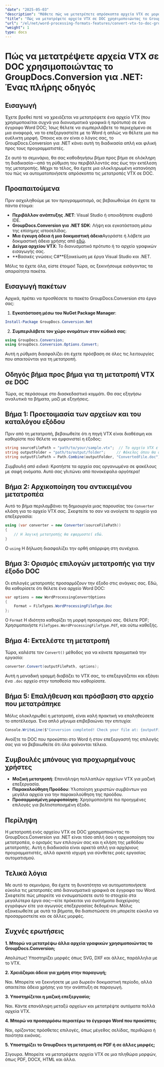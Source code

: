 ```yaml
---
"date": "2025-05-03"
"description": "Μάθετε πώς να μετατρέπετε απρόσκοπτα αρχεία VTX σε μορφή DOC χρησιμοποιώντας το GroupDocs.Conversion για .NET με αυτόν τον ολοκληρωμένο οδηγό. Ανακαλύψτε την εγκατάσταση, την υλοποίηση και τις βέλτιστες πρακτικές."
"title": "Πώς να μετατρέψετε αρχεία VTX σε DOC χρησιμοποιώντας το GroupDocs.Conversion για .NET™ Ένας πλήρης οδηγός"
"url": "/el/net/word-processing-formats-features/convert-vtx-to-doc-groupdocs-conversion-dotnet/"
"weight": 1
type: docs
---
```

# Πώς να μετατρέψετε αρχεία VTX σε DOC χρησιμοποιώντας το GroupDocs.Conversion για .NET: Ένας πλήρης οδηγός

## Εισαγωγή

Έχετε βρεθεί ποτέ να χρειάζεται να μετατρέψετε ένα αρχείο VTX (που χρησιμοποιείται συχνά για διανυσματικά γραφικά ή πρότυπα) σε ένα έγγραφο Word DOC; Ίσως θέλετε να συμπεριλάβετε το περιεχόμενο σε μια αναφορά, να το επεξεργαστείτε με το Word ή απλώς να θέλετε μια πιο ευέλικτη μορφή. Όποιος και αν είναι ο λόγος σας, το GroupDocs.Conversion για .NET κάνει αυτή τη διαδικασία απλή και φιλική προς τους προγραμματιστές. 

Σε αυτό το σεμινάριο, θα σας καθοδηγήσω βήμα προς βήμα σε ολόκληρη τη διαδικασία—από τη ρύθμιση του περιβάλλοντός σας έως την εκτέλεση της μετατροπής. Μέχρι το τέλος, θα έχετε μια ολοκληρωμένη κατανόηση του πώς να αυτοματοποιήσετε απρόσκοπτα τις μετατροπές VTX σε DOC.

## Προαπαιτούμενα

Πριν ασχοληθούμε με τον προγραμματισμό, ας βεβαιωθούμε ότι έχετε τα πάντα έτοιμα:

- **Περιβάλλον ανάπτυξης .NET**: Visual Studio ή οποιοδήποτε συμβατό IDE.
- **GroupDocs.Conversion για .NET SDK**: Λήψη και εγκατάσταση μέσω της επίσημης ιστοσελίδας.
- **Μια έγκυρη άδεια ή μια δοκιμαστική άδεια**Αγοράστε ή λάβετε μια δοκιμαστική άδεια χρήσης από [εδώ](https://releases.groupdocs.com/conversion/net/).
- **Δείγμα αρχείου VTX**: Το διανυσματικό πρότυπο ή το αρχείο γραφικών εισαγωγής σας.
- **Βασικές γνώσεις C#**Εξοικείωση με έργα Visual Studio και .NET.

Μόλις τα έχετε όλα, είστε έτοιμοι! Τώρα, ας ξεκινήσουμε εισάγοντας τα απαραίτητα πακέτα.

## Εισαγωγή πακέτων

Αρχικά, πρέπει να προσθέσετε το πακέτο GroupDocs.Conversion στο έργο σας:

1. **Εγκατάσταση μέσω του NuGet Package Manager**:

```powershell
Install-Package GroupDocs.Conversion.Net
```

2. **Συμπεριλάβετε τον χώρο ονομάτων στον κώδικά σας**:

```csharp
using GroupDocs.Conversion;
using GroupDocs.Conversion.Options.Convert;
```

Αυτή η ρύθμιση διασφαλίζει ότι έχετε πρόσβαση σε όλες τις λειτουργίες που απαιτούνται για τη μετατροπή.

## Οδηγός βήμα προς βήμα για τη μετατροπή VTX σε DOC

Τώρα, ας περάσουμε στο διασκεδαστικό κομμάτι. Θα σας εξηγήσω αναλυτικά τα βήματα, μαζί με εξηγήσεις.

## Βήμα 1: Προετοιμασία των αρχείων και του καταλόγου εξόδου

Πριν από τη μετατροπή, βεβαιωθείτε ότι η πηγή VTX είναι διαθέσιμη και καθορίστε πού θέλετε να εμφανιστεί η έξοδος:

```csharp
string sourceFilePath = "path/to/your/sample.vtx";  // Το αρχείο VTX εισόδου σας
string outputFolder = "path/to/output/folder";     // Φάκελος όπου θα αποθηκευτεί το αρχείο που έχει μετατραπεί
string outputFilePath = Path.Combine(outputFolder, "ConvertedFile.doc");
```

*Συμβουλή από ειδικό:* Κρατήστε τα αρχεία σας οργανωμένα σε φακέλους με σαφή ονόματα. Αυτό σας γλιτώνει από πονοκέφαλο αργότερα!

## Βήμα 2: Αρχικοποίηση του αντικειμένου μετατροπέα

Αυτό το βήμα περιλαμβάνει τη δημιουργία μιας παρουσίας του `Converter` κλάση για το αρχείο VTX σας. Σκεφτείτε το σαν να ανοίγετε το αρχείο για επεξεργασία:

```csharp
using (var converter = new Converter(sourceFilePath))
{
    // Η λογική μετατροπής θα εφαρμοστεί εδώ.
}
```

Ο `using` Η δήλωση διασφαλίζει την ορθή απόρριψη στη συνέχεια.

## Βήμα 3: Ορισμός επιλογών μετατροπής για την έξοδο DOC

Οι επιλογές μετατροπής προσαρμόζουν την έξοδο στις ανάγκες σας. Εδώ, θα καθορίσετε ότι θέλετε ένα αρχείο Word DOC:

```csharp
var options = new WordProcessingConvertOptions
{
    Format = FileTypes.WordProcessingFileType.Doc
};
```

Ο `Format` Η ιδιότητα καθορίζει τη μορφή προορισμού σας. Θέλετε PDF; Χρησιμοποιήστε `FileTypes.WordProcessingFileType.Pdf`, και ούτω καθεξής.

## Βήμα 4: Εκτελέστε τη μετατροπή

Τώρα, καλέστε τον `Convert()` μέθοδος για να κάνετε πραγματικά την εργασία:

```csharp
converter.Convert(outputFilePath, options);
```

Αυτή η μοναδική γραμμή διαβάζει το VTX σας, το επεξεργάζεται και εξάγει ένα `.doc` αρχείο στην τοποθεσία που καθορίσατε.

## Βήμα 5: Επαλήθευση και πρόσβαση στο αρχείο που μετατράπηκε

Μόλις ολοκληρωθεί η μετατροπή, είναι καλή πρακτική να επαληθεύσετε το αποτέλεσμα. Ένα απλό μήνυμα επιβεβαιώνει την επιτυχία:

```csharp
Console.WriteLine($"Conversion completed! Check your file at: {outputFilePath}");
```

Ανοίξτε το DOC που προκύπτει στο Word ή στον επεξεργαστή της επιλογής σας για να βεβαιωθείτε ότι όλα φαίνονται τέλεια.

## Συμβουλές μπόνους για προχωρημένους χρήστες

- **Μαζική μετατροπή**: Επανάληψη πολλαπλών αρχείων VTX για μαζική επεξεργασία.
- **Παρακολούθηση Προόδου**: Υλοποίηση χειριστών συμβάντων για μεγάλα αρχεία για την παρακολούθηση της προόδου.
- **Προσαρμοσμένη μορφοποίηση**: Χρησιμοποιήστε πιο προηγμένες επιλογές για βελτιστοποιημένη έξοδο.

## Περίληψη

Η μετατροπή ενός αρχείου VTX σε DOC χρησιμοποιώντας το GroupDocs.Conversion για .NET είναι τόσο απλή όσο η αρχικοποίηση του μετατροπέα, ο ορισμός των επιλογών σας και η κλήση της μεθόδου μετατροπής. Αυτή η διαδικασία είναι αρκετά απλή για αρχάριους προγραμματιστές, αλλά αρκετά ισχυρή για σύνθετες ροές εργασίας αυτοματισμού.

## Τελικά λόγια

Με αυτό το σεμινάριο, θα έχετε τη δυνατότητα να αυτοματοποιήσετε εύκολα τις μετατροπές από διανυσματικά γραφικά σε έγγραφα του Word. Σκεφτείτε πώς μπορείτε να ενσωματώσετε αυτό το στοιχείο στα μεγαλύτερα έργα σας—είτε πρόκειται για συστήματα διαχείρισης εγγράφων είτε για αγωγούς επεξεργασίας δεδομένων. Μόλις εξοικειωθείτε με αυτά τα βήματα, θα διαπιστώσετε ότι μπορείτε εύκολα να προσαρμοστείτε και σε άλλες μορφές.

## Συχνές ερωτήσεις

**1. Μπορώ να μετατρέψω άλλα αρχεία γραφικών χρησιμοποιώντας το GroupDocs.Conversion;**
  
Απολύτως! Υποστηρίζει μορφές όπως SVG, DXF και άλλες, παράλληλα με το VTX.

**2. Χρειάζομαι άδεια για χρήση στην παραγωγή;**  

Ναι. Μπορείτε να ξεκινήσετε με μια δωρεάν δοκιμαστική περίοδο, αλλά απαιτείται άδεια χρήσης για την ανάπτυξη σε παραγωγή.

**3. Υποστηρίζεται η μαζική επεξεργασία;**  

Ναι. Κάντε επανάληψη μεταξύ αρχείων και μετατρέψτε αυτόματα πολλά αρχεία VTX.

**4. Μπορώ να προσαρμόσω περαιτέρω το έγγραφο Word που προκύπτει;**  

Ναι, ορίζοντας πρόσθετες επιλογές, όπως μέγεθος σελίδας, περιθώρια ή ποιότητα εικόνας.

**5. Υποστηρίζει το GroupDocs τη μετατροπή σε PDF ή σε άλλες μορφές;**  

Σίγουρα. Μπορείτε να μετατρέψετε αρχεία VTX σε μια πληθώρα μορφών, όπως PDF, DOCX, HTML και άλλα.